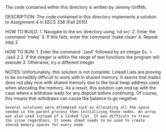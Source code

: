 The code contained within this directory is written by Jeremy Griffith.

DESCRIPTION:
	The code contained in this directory implements a solution
	to Assignment 4 in EECS 338 (Fall 2015)

HOW TO BUILD:
	1. Navigate to the src directory using 'cd src'
	2. Enter the command 'make'
	3. If this fails, enter the command 'make clean'
	4. Repeat step 2

HOW TO RUN:
	1. Enter the command './as4' followed by an integer
	   Ex. > ./as4 2
	2. If the integer is within the range of test functions
	   the program will execute
	3. Otherwise, try a different integer

NOTES:
	Unfortunately, this solution is not complete. Linked Lists are
	proving to be incredibly difficult to work with in shared memory.
	It seems that malloc does not play nice with shared memory due
	to the local heap address used when allocating the memory. As a
	result, this solution can end up with the case where a withdraw
	waits for any deposit before continuing. Of course, this means
	that withdraws can cause the balance to go negative.

	Several solutions were attempted such as allocating all the space
	needed in the parent process then initializing those nodes. An array
	was also used instead of a linked list. It was difficult to trace
	the issue regardless. It seems shmat needs to be used to create 
	shared memory spaces for every node.
